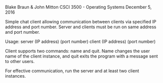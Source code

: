 Blake Braun & John Mitton
CSCI 3500 - Operating Systems
December 5, 2016

Simple chat client allowing communication between clients via specified IP address and port number. Server and clients must be run on same address and port number.

Usage:
server (IP address) (port number)
client (IP address) (port number)

Client supports two commands: name and quit.
Name changes the user name of the client instance, and quit exits the program with a message sent to other users.

For effective communication, run the server and at least two client instances.
